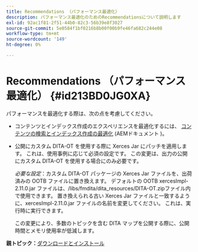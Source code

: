 ```yaml
---
title: Recommendations （パフォーマンス最適化）
description: パフォーマンス最適化のためのRecommendationsについて説明します
exl-id: 92ac1f81-2f51-44b0-82c3-56b39e8f3027
source-git-commit: 5e0584f1bf0216b8b00f00b9fe46fa682c244e08
workflow-type: tm+mt
source-wordcount: '149'
ht-degree: 0%

---
```


# Recommendations （パフォーマンス最適化） {#id213BD0JG0XA}

パフォーマンスを最適化する際は、次の点を考慮してください。

- コンテンツとインデックス作成のエクスペリエンスを最適化するには、 [コンテンツの検索とインデックス作成の最適化](https://experienceleague.adobe.com/docs/experience-manager-cloud-service/operations/indexing.html?lang=ja) (AEMドキュメント )。

- 公開にカスタム DITA-OT を使用する際に Xerces Jar にパッチを適用します。 これは、使用事例に応じて必須の設定です。 この変更は、出力の公開にカスタム DITA-OT を使用する場合にのみ必要です。

  *必要な設定*：カスタム DITA-OT パッケージの Xerces Jar ファイルを、出荷済みの OOTB ファイルに置き換えます。 デフォルトの OOTB xercesImpl-2.11.0.jar ファイルは、/libs/fmdita/dita\_resources/DITA-OT.zipファイル内で使用できます。 置き換えられる古い Xerces Jar ファイルと一致するように、xercesImpl-2.11.0.jar ファイルの名前を変更してください。 これは、実行時に実行できます。

  この変更により、多数のトピックを含む DITA マップを公開する際に、公開時間とメモリ使用率が低減します。


**親トピック：**[&#x200B;ダウンロードとインストール](download-install.md)
